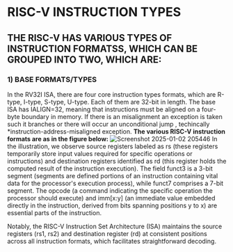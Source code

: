 # RISC-V INSTRUCTION TYPES
## THE RISC-V HAS VARIOUS TYPES OF INSTRUCTION FORMATSS, WHICH CAN BE GROUPED INTO TWO, WHICH ARE:
### 1) BASE FORMATS/TYPES
In the RV32I ISA, there are four core instruction types formats, which are R-type, I-type, S-type, U-type. Each of them are 32-bit in length. 
The base ISA has IALIGN=32, meaning that instructions must be aligned on a four-byte boundary in memory.
If there is an misalignment an exception is taken such it branches or there will occur an unconditional jump , techincally *instruction-address-misaligned exception.
**The various RISC-V instruction formats are as in the figure below:**
![Screenshot 2025-01-02 205446](https://github.com/user-attachments/assets/c6638638-85e6-4a38-85ff-998bbf609245)
In the illustration, we observe source registers labeled as rs (these registers temporarily store input values required for specific operations or instructions) and destination registers identified as rd (this register holds the computed result of the instruction execution). The field funct3 is a 3-bit segment (segments are defined portions of an instruction containing vital data for the processor's execution process), while funct7 comprises a 7-bit segment. The opcode (a command indicating the specific operation the processor should execute) and imm[x:y] (an immediate value embedded directly in the instruction, derived from bits spanning positions y to x) are essential parts of the instruction.

Notably, the RISC-V Instruction Set Architecture (ISA) maintains the source registers (rs1, rs2) and destination register (rd) at consistent positions across all instruction formats, which facilitates straightforward decoding.
